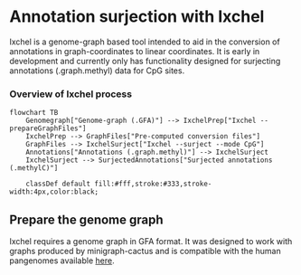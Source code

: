 # Annotation surjection with Ixchel
Ixchel is a genome-graph based tool intended to aid in the conversion of annotations in graph-coordinates to linear coordinates.
It is early in development and currently only has functionality designed for surjecting annotations (.graph.methyl) data for CpG sites.

### Overview of Ixchel process
```mermaid
flowchart TB
    Genomegraph["Genome-graph (.GFA)"] --> IxchelPrep["Ixchel --prepareGraphFiles"]
    IxchelPrep --> GraphFiles["Pre-computed conversion files"]
    GraphFiles --> IxchelSurject["Ixchel --surject --mode CpG"]
    Annotations["Annotations (.graph.methyl)"] --> IxchelSurject
    IxchelSurject --> SurjectedAnnotations["Surjected annotations (.methylC)"]
    
    classDef default fill:#fff,stroke:#333,stroke-width:4px,color:black;
```

## Prepare the genome graph
Ixchel requires a genome graph in GFA format. It was designed to work with graphs produced by minigraph-cactus and is compatible with the human pangenomes available [here](https://github.com/human-pangenomics/hpp_pangenome_resources).

